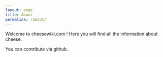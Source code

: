 ```yaml
---
layout: page
title: About
permalink: /about/
---
```


Welcome to cheesewiki.com ! Here you will find all the information about cheese.

You can contribute via github.
